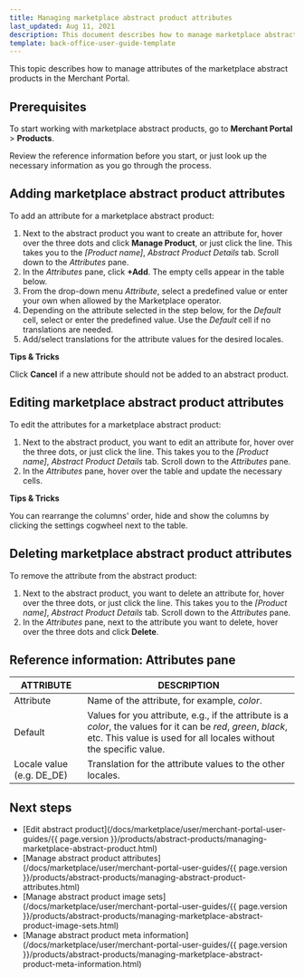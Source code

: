 ```yaml
---
title: Managing marketplace abstract product attributes
last_updated: Aug 11, 2021
description: This document describes how to manage marketplace abstract product attributes in the Merchant Portal. 
template: back-office-user-guide-template
---
```


This topic describes how to manage attributes of the marketplace abstract products in the Merchant Portal.

## Prerequisites

To start working with marketplace abstract products, go to **Merchant Portal** > **Products**.

Review the reference information before you start, or just look up the necessary information as you go through the process.

## Adding marketplace abstract product attributes

To add an attribute for a marketplace abstract product:

1. Next to the abstract product you want to create an attribute for, hover over the three dots and click **Manage Product**, or just click the line. This takes you to the *[Product name]*, *Abstract Product Details* tab. Scroll down to the *Attributes* pane.
2. In the *Attributes* pane, click **+Add**. The empty cells appear in the table below.
3. From the drop-down menu *Attribute*, select a predefined value or enter your own when allowed by the Marketplace operator.
4. Depending on the attribute selected in the step below, for the *Default* cell, select or enter the predefined value. Use the *Default* cell if no translations are needed.
5. Add/select translations for the attribute values for the desired locales.

**Tips & Tricks**

Click **Cancel** if a new attribute should not be added to an abstract product.


## Editing marketplace abstract product attributes

To edit the attributes for a marketplace abstract product:

1. Next to the abstract product, you want to edit an attribute for, hover over the three dots, or just click the line. This takes you to the *[Product name]*, *Abstract Product Details* tab. Scroll down to the *Attributes* pane.
2. In the *Attributes* pane, hover over the table and update the necessary cells.

**Tips & Tricks**

You can rearrange the columns' order, hide and show the columns by clicking the settings cogwheel next to the table.


## Deleting marketplace abstract product attributes

To remove the attribute from the abstract product:

1. Next to the abstract product, you want to delete an attribute for, hover over the three dots, or just click the line. This takes you to the *[Product name]*, *Abstract Product Details* tab. Scroll down to the *Attributes* pane.
2. In the *Attributes* pane, next to the attribute you want to delete, hover over the three dots and click **Delete**.

## Reference information: Attributes pane

| ATTRIBUTE                 | DESCRIPTION                                                  |
| ------------------------- | ------------------------------------------------------------ |
| Attribute                 | Name of the attribute, for example, *color*.                 |
| Default                   | Values for you attribute, e.g., if the attribute is a *color*, the values for it can be *red*, *green*, *black*, etc. This value is used for all locales without the specific value. |
| Locale value (e.g. DE_DE) | Translation for the attribute values to the other locales. |

## Next steps

- [Edit abstract product](/docs/marketplace/user/merchant-portal-user-guides/{{ page.version }}/products/abstract-products/managing-marketplace-abstract-product.html)
- [Manage abstract product attributes](/docs/marketplace/user/merchant-portal-user-guides/{{ page.version }}/products/abstract-products/managing-abstract-product-attributes.html)
- [Manage abstract product image sets](/docs/marketplace/user/merchant-portal-user-guides/{{ page.version }}/products/abstract-products/managing-marketplace-abstract-product-image-sets.html)
- [Manage abstract product meta information](/docs/marketplace/user/merchant-portal-user-guides/{{ page.version }}/products/abstract-products/managing-marketplace-abstract-product-meta-information.html)
